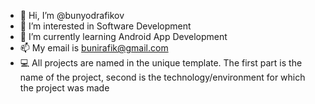 - 👋 Hi, I’m @bunyodrafikov
- 👀 I’m interested in Software Development
- 🌱 I’m currently learning Android App Development
- 📫 My email is bunirafik@gmail.com
- 💻 All projects are named in the unique template. The first part is the name of the project, second is the technology/environment for which the project was made
<!---
bunyodrafikov/bunyodrafikov is a ✨ special ✨ repository because its `README.md` (this file) appears on your GitHub profile.
You can click the Preview link to take a look at your changes.
--->
